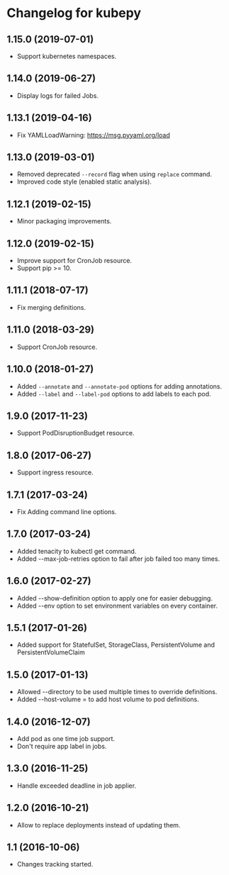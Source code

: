 Changelog for kubepy
=================

1.15.0 (2019-07-01)
-------------------

- Support kubernetes namespaces.


1.14.0 (2019-06-27)
-------------------

- Display logs for failed Jobs.


1.13.1 (2019-04-16)
-------------------

- Fix YAMLLoadWarning: https://msg.pyyaml.org/load


1.13.0 (2019-03-01)
-------------------

- Removed deprecated `--record` flag when using `replace` command.
- Improved code style (enabled static analysis).


1.12.1 (2019-02-15)
-------------------

- Minor packaging improvements.


1.12.0 (2019-02-15)
-------------------

- Improve support for CronJob resource.
- Support pip >= 10.


1.11.1 (2018-07-17)
-------------------

- Fix merging definitions.


1.11.0 (2018-03-29)
-------------------

- Support CronJob resource.


1.10.0 (2018-01-27)
-------------------

- Added `--annotate` and `--annotate-pod` options for adding annotations.
- Added `--label` and `--label-pod` options to add labels to each pod.


1.9.0 (2017-11-23)
------------------

- Support PodDisruptionBudget resource.


1.8.0 (2017-06-27)
------------------

- Support ingress resource.


1.7.1 (2017-03-24)
------------------

- Fix Adding command line options.


1.7.0 (2017-03-24)
------------------

- Added tenacity to kubectl get command.
- Added --max-job-retries option to fail after job failed too many times.


1.6.0 (2017-02-27)
------------------

- Added --show-definition option to apply one for easier debugging.
- Added --env option to set environment variables on every container.


1.5.1 (2017-01-26)
------------------

- Added support for StatefulSet, StorageClass, PersistentVolume and PersistentVolumeClaim


1.5.0 (2017-01-13)
------------------

- Allowed --directory <path> to be used multiple times to override definitions.
- Added --host-volume <name>=<path> to add host volume to pod definitions.


1.4.0 (2016-12-07)
------------------

- Add pod as one time job support.
- Don't require app label in jobs.


1.3.0 (2016-11-25)
------------------

- Handle exceeded deadline in job applier.


1.2.0 (2016-10-21)
------------------

- Allow to replace deployments instead of updating them.

1.1 (2016-10-06)
----------------

- Changes tracking started.
